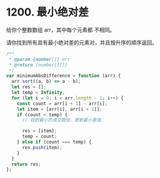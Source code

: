 # 1200. 最小绝对差

给你个整数数组 arr，其中每个元素都 不相同。

请你找到所有具有最小绝对差的元素对，并且按升序的顺序返回。

```js
/**
 * @param {number[]} arr
 * @return {number[][]}
 */
var minimumAbsDifference = function (arr) {
  arr.sort((a, b) => a - b);
  let res = [];
  let temp = Infinity;
  for (let i = 0; i < arr.length - 1; i++) {
    const count = arr[i + 1] - arr[i];
    let item = [arr[i], arr[i + 1]];
    if (count < temp) {
      // 找到最小的清空数组，更新最小差值

      res = [item];
      temp = count;
    } else if (count === temp) {
      res.push(item);
    }
  }
  return res;
};
```
